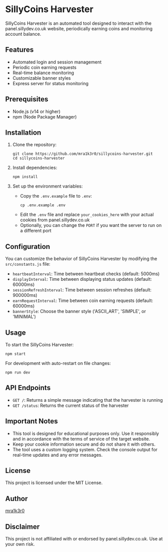 # SillyCoins Harvester

SillyCoins Harvester is an automated tool designed to interact with the panel.sillydev.co.uk website, periodically earning coins and monitoring account balance.

## Features

- Automated login and session management
- Periodic coin earning requests
- Real-time balance monitoring
- Customizable banner styles
- Express server for status monitoring

## Prerequisites

- Node.js (v14 or higher)
- npm (Node Package Manager)

## Installation

1. Clone the repository:

   ```
   git clone https://github.com/mra1k3r0/sillycoins-harvester.git
   cd sillycoins-harvester
   ```

2. Install dependencies:

   ```
   npm install
   ```

3. Set up the environment variables:
   - Copy the `.env.example` file to `.env`:
     ```
     cp .env.example .env
     ```
   - Edit the `.env` file and replace `your_cookies_here` with your actual cookies from panel.sillydev.co.uk
   - Optionally, you can change the `PORT` if you want the server to run on a different port

## Configuration

You can customize the behavior of SillyCoins Harvester by modifying the `src/constants.js` file:

- `heartbeatInterval`: Time between heartbeat checks (default: 5000ms)
- `displayInterval`: Time between displaying status updates (default: 60000ms)
- `sessionRefreshInterval`: Time between session refreshes (default: 900000ms)
- `earnRequestInterval`: Time between coin earning requests (default: 60000ms)
- `bannerStyle`: Choose the banner style ('ASCII_ART', 'SIMPLE', or 'MINIMAL')

## Usage

To start the SillyCoins Harvester:

```
npm start
```

For development with auto-restart on file changes:

```
npm run dev
```
## API Endpoints

- `GET /`: Returns a simple message indicating that the harvester is running
- `GET /status`: Returns the current status of the harvester

## Important Notes

- This tool is designed for educational purposes only. Use it responsibly and in accordance with the terms of service of the target website.
- Keep your cookie information secure and do not share it with others.
- The tool uses a custom logging system. Check the console output for real-time updates and any error messages.

## License

This project is licensed under the MIT License.

## Author

[mra1k3r0](https://github.com/mra1k3r0)

## Disclaimer

This project is not affiliated with or endorsed by panel.sillydev.co.uk. Use at your own risk.
